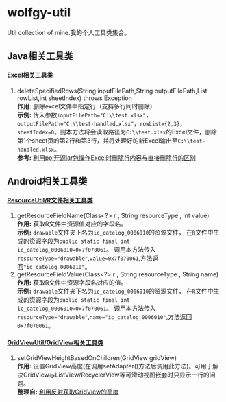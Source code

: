 # wolfgy-util
Util collection of mine.我的个人工具类集合。

## Java相关工具类
#### [Excel相关工具类](https://github.com/wolgy/wolfgy-util/blob/master/src/main/java/com/wolfgy/util/java/ExcelUtil.java)
1. deleteSpecifiedRows(String inputFilePath,String outputFilePath,List<Integer> rowList,int sheetIndex) throws Exception  
**作用:** 删除excel文件中指定行（支持多行同时删除）  
**示例:** 传入参数`inputFilePath="C:\\test.xlsx"`，`outputFilePath="C:\\test-handled.xlsx"`，`rowList={2,3}`，`sheetIndex=0`。则本方法将会读取路径为`C:\\test.xlsx`的Excel文件，删除第1个sheet页的第2行和第3行，并将处理好的新Excel输出至`C:\\test-handled.xlsx`。  
**参考:** [利用poi开源jar包操作Excel时删除行内容与直接删除行的区别](http://blog.csdn.net/b_h_l/article/details/8255247)  
## Android相关工具类
#### [ResourceUtil/R文件相关工具类](https://github.com/wolgy/wolfgy-util/blob/master/src/main/java/com/wolfgy/util/android/ResourceUtil.java)
1. getResourceFieldName(Class<?> r , String resourceType , int value)  
**作用:** 获取R文件中资源值对应的字段名。  
**示例:** `drawable`文件夹下名为`ic_catelog_0006010`的资源文件，
在`R`文件中生成的资源字段为`public static final int ic_catelog_0006010=0x7f070061`。
调用本方法传入`resourceType="drawable"`,`value=0x7f070061`,方法返回`"ic_catelog_0006010"`。
2. getResourceFieldValue(Class<?> r , String resourceType , String name)  
**作用:** 获取R文件中资源字段名对应的值。  
**示例:** `drawable`文件夹下名为`ic_catelog_0006010`的资源文件，
在`R`文件中生成的资源字段为`public static final int ic_catelog_0006010=0x7f070061`。
调用本方法传入`resourceType="drawable"`,`name="ic_catelog_0006010"`,方法返回`0x7f070061`。

#### [GridViewUtil/GridView相关工具类](https://github.com/wolgy/wolfgy-util/blob/master/src/main/java/com/wolfgy/util/android/GridViewUtil.java)
1. setGridViewHeightBasedOnChildren(GridView gridView)  
**作用:** 设置GridView高度(在调用setAdapter()方法后调用此方法)。可用于解决GridView与ListView/RecyclerView等可滑动视图嵌套时只显示一行的问题。  
**整理自:** [利用反射获取GridView的高度](http://blog.csdn.net/jys1115/article/details/46045211)
